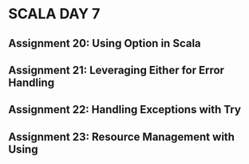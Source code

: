 # SCALA DAY 7
## Assignment 20: Using Option in Scala
## Assignment 21: Leveraging Either for Error Handling
## Assignment 22: Handling Exceptions with Try
## Assignment 23: Resource Management with Using
